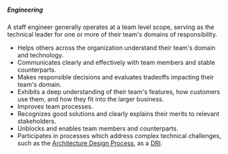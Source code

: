##### Engineering

A staff engineer generally operates at a team level scope, serving as the technical leader for one or more of their team's domains of responsibility.

* Helps others across the organization understand their team's domain and technology.
* Communicates clearly and effectively with team members and stable counterparts.
* Makes responsible decisions and evaluates tradeoffs impacting their team's domain.
* Exhibits a deep understanding of their team's features, how customers use them, and how they fit into the larger business.
* Improves team processes.
* Recognizes good solutions and clearly explains their merits to relevant stakeholders.
* Unblocks and enables team members and counterparts.
* Participates in processes which address complex technical challenges, such as the [Architecture Design Process](/handbook/engineering/architecture/workflow/), as a [DRI](/handbook/people-group/directly-responsible-individuals).
